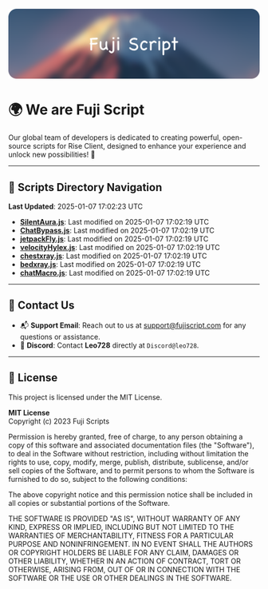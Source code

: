 ![Banner](.github/b.webp)

# 🌍 **We are Fuji Script**

Our global team of developers is dedicated to creating powerful, open-source scripts for Rise Client, designed to enhance your experience and unlock new possibilities! 🌟

---
<!-- SCRIPTS_NAVIGATION_START -->
## 📂 **Scripts Directory Navigation**

**Last Updated**: 2025-01-07 17:02:23 UTC

- **[SilentAura.js](scripts/SilentAura.js)**: Last modified on 2025-01-07 17:02:19 UTC
- **[ChatBypass.js](scripts/ChatBypass.js)**: Last modified on 2025-01-07 17:02:19 UTC
- **[jetpackFly.js](scripts/jetpackFly.js)**: Last modified on 2025-01-07 17:02:19 UTC
- **[velocityHylex.js](scripts/velocityHylex.js)**: Last modified on 2025-01-07 17:02:19 UTC
- **[chestxray.js](scripts/chestxray.js)**: Last modified on 2025-01-07 17:02:19 UTC
- **[bedxray.js](scripts/bedxray.js)**: Last modified on 2025-01-07 17:02:19 UTC
- **[chatMacro.js](scripts/chatMacro.js)**: Last modified on 2025-01-07 17:02:19 UTC

<!-- SCRIPTS_NAVIGATION_END -->

---

## 💬 **Contact Us**  
- 📬 **Support Email**: Reach out to us at [support@fujiscript.com](mailto:support@fujiscript.com) for any questions or assistance.  
- 💬 **Discord**: Contact **Leo728** directly at `Discord@leo728`.

---

## 📜 **License**

This project is licensed under the MIT License.  

**MIT License**  
Copyright (c) 2023 Fuji Scripts  

Permission is hereby granted, free of charge, to any person obtaining a copy of this software and associated documentation files (the "Software"), to deal in the Software without restriction, including without limitation the rights to use, copy, modify, merge, publish, distribute, sublicense, and/or sell copies of the Software, and to permit persons to whom the Software is furnished to do so, subject to the following conditions:  

The above copyright notice and this permission notice shall be included in all copies or substantial portions of the Software.  

THE SOFTWARE IS PROVIDED "AS IS", WITHOUT WARRANTY OF ANY KIND, EXPRESS OR IMPLIED, INCLUDING BUT NOT LIMITED TO THE WARRANTIES OF MERCHANTABILITY, FITNESS FOR A PARTICULAR PURPOSE AND NONINFRINGEMENT. IN NO EVENT SHALL THE AUTHORS OR COPYRIGHT HOLDERS BE LIABLE FOR ANY CLAIM, DAMAGES OR OTHER LIABILITY, WHETHER IN AN ACTION OF CONTRACT, TORT OR OTHERWISE, ARISING FROM, OUT OF OR IN CONNECTION WITH THE SOFTWARE OR THE USE OR OTHER DEALINGS IN THE SOFTWARE.  
